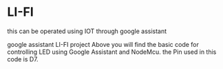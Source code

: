 # LI-FI
this can be operated using IOT through google assistant


google assistant LI-FI project Above you will find the basic code for controlling LED using Google Assistant and NodeMcu. the Pin used in this code is D7.
